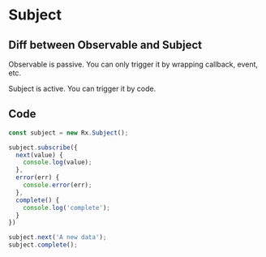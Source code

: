 # Subject

## Diff between Observable and Subject

Observable is passive. You can only trigger it by wrapping callback, event, etc.

Subject is active. You can trigger it by code.

## Code

```javascript
const subject = new Rx.Subject();

subject.subscribe({
  next(value) {
    console.log(value);
  },
  error(err) {
    console.error(err);
  },
  complete() {
    console.log('complete');
  }
})

subject.next('A new data');
subject.complete();
```
